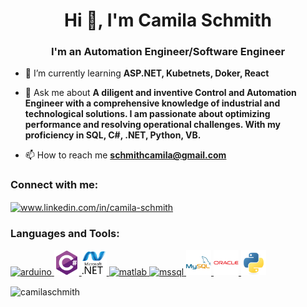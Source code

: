 <h1 align="center">Hi 👋, I'm Camila Schmith</h1>
<h3 align="center">I'm an Automation Engineer/Software Engineer</h3>

- 🌱 I’m currently learning **ASP.NET, Kubetnets, Doker, React**

- 💬 Ask me about **A diligent and inventive Control and Automation Engineer with a comprehensive knowledge of industrial and technological solutions. I am passionate about optimizing performance and resolving operational challenges. With my proficiency in SQL, C#, .NET, Python, VB.**

- 📫 How to reach me **schmithcamila@gmail.com**

<h3 align="left">Connect with me:</h3>
<p align="left">
<a href="https://linkedin.com/in/www.linkedin.com/in/camila-schmith" target="blank"><img align="center" src="https://raw.githubusercontent.com/rahuldkjain/github-profile-readme-generator/master/src/images/icons/Social/linked-in-alt.svg" alt="www.linkedin.com/in/camila-schmith" height="30" width="40" /></a>
</p>

<h3 align="left">Languages and Tools:</h3>
<p align="left"> <a href="https://www.arduino.cc/" target="_blank" rel="noreferrer"> <img src="https://cdn.worldvectorlogo.com/logos/arduino-1.svg" alt="arduino" width="40" height="40"/> </a> <a href="https://www.w3schools.com/cs/" target="_blank" rel="noreferrer"> <img src="https://raw.githubusercontent.com/devicons/devicon/master/icons/csharp/csharp-original.svg" alt="csharp" width="40" height="40"/> </a> <a href="https://dotnet.microsoft.com/" target="_blank" rel="noreferrer"> <img src="https://raw.githubusercontent.com/devicons/devicon/master/icons/dot-net/dot-net-original-wordmark.svg" alt="dotnet" width="40" height="40"/> </a> <a href="https://www.mathworks.com/" target="_blank" rel="noreferrer"> <img src="https://upload.wikimedia.org/wikipedia/commons/2/21/Matlab_Logo.png" alt="matlab" width="40" height="40"/> </a> <a href="https://www.microsoft.com/en-us/sql-server" target="_blank" rel="noreferrer"> <img src="https://www.svgrepo.com/show/303229/microsoft-sql-server-logo.svg" alt="mssql" width="40" height="40"/> </a> <a href="https://www.mysql.com/" target="_blank" rel="noreferrer"> <img src="https://raw.githubusercontent.com/devicons/devicon/master/icons/mysql/mysql-original-wordmark.svg" alt="mysql" width="40" height="40"/> </a> <a href="https://www.oracle.com/" target="_blank" rel="noreferrer"> <img src="https://raw.githubusercontent.com/devicons/devicon/master/icons/oracle/oracle-original.svg" alt="oracle" width="40" height="40"/> </a> <a href="https://www.python.org" target="_blank" rel="noreferrer"> <img src="https://raw.githubusercontent.com/devicons/devicon/master/icons/python/python-original.svg" alt="python" width="40" height="40"/> </a> </p>

<p><img align="center" src="https://github-readme-stats.vercel.app/api/top-langs?username=camilaschmith&show_icons=true&locale=en&layout=compact" alt="camilaschmith" /></p>


<!---
camilaschmith/camilaschmith is a ✨ special ✨ repository because its `README.md` (this file) appears on your GitHub profile.
You can click the Preview link to take a look at your changes.
--->
